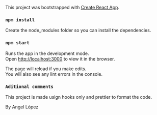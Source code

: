 This project was bootstrapped with [Create React App](https://github.com/facebook/create-react-app).


### `npm install`

Create the node_modules folder so you can install the dependencies.

### `npm start`

Runs the app in the development mode.<br />
Open [http://localhost:3000](http://localhost:3000) to view it in the browser.

The page will reload if you make edits.<br />
You will also see any lint errors in the console.


### `Aditional comments`

This project is made usign hooks only and prettier to format the code.

By Angel López

